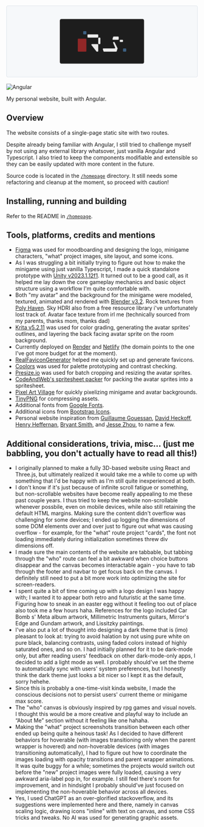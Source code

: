 <picture>
  <source media="(prefers-color-scheme: dark)" srcset="./repo-assets/logo_dark.png">
  <img alt="Personal_website logo." src="./repo-assets/logo_light.png">
</picture>

![Angular](https://img.shields.io/badge/Angular-DD0031?style=flat&logo=angular&logoColor=white) 

My personal website, built with Angular.

## Overview
 
The website consists of a single-page static site with two routes.
 
Despite already being familiar with Angular, I still tried to challenge myself by not using any external library whatsover, just vanilla Angular and Typescript. I also tried to keep the components modifiable and extensible so they can be easily updated with more content in the future.

Source code is located in the [`/homepage`](https://github.com/ricardosantosfc/personal-website/tree/main/homepage) directory. It still needs some refactoring and cleanup at the moment, so proceed with caution! 

## Installing, running and building

Refer to the README in [`/homepage`](https://github.com/ricardosantosfc/personal-website/tree/main/homepage#homepage).

## Tools, platforms, credits and mentions

- [Figma](https://www.figma.com/) was used for moodboarding and designing the logo, minigame characters, "what" project images, site layout, and some icons. 
- As I was struggling a bit initially trying to figure out how to make the minigame using just vanilla Typescript, I made a quick standalone prototype with [Unity v2023.1.12f1](https://unity.com). It turned out to be a good call, as it helped me lay down the core gameplay mechanics and basic object structure using a workflow I'm quite comfortable with. 
- Both "my avatar" and the background for the minigame were modeled, textured, animated and rendered with [Blender v3.2](https://www.blender.org/). Rock textures from [Poly Haven](https://polyhaven.com/a/aerial_rocks_04). Sky HDRI also from a free resource library i've unfortunately lost track of. Avatar face texture from irl me (technically sourced from my parents, thanks mom, thanks dad) 
- [Krita v5.2.11](https://krita.org/pt-pt/download/) was used for color grading, generating the avatar sprites' outlines, and layering the back facing avatar sprite on the room background.
- Currently deployed on [Render](https://render.com/) and [Netlify](https://www.netlify.com/) (the domain points to the one I’ve got more budget for at the moment).
- [RealFaviconGenerator](https://realfavicongenerator.net/) helped me quickly set up and generate favicons.
- [Coolors](https://coolors.co/) was used for palette prototyping and contrast checking. 
- [Presize.io](https://www.presize.io/) was used for batch cropping and resizing the avatar sprites.
- [CodeAndWeb's spritesheet packer](https://www.codeandweb.com/free-sprite-sheet-packer) for packing the avatar sprites into a spritesheet.
- [Pixel Art Village](https://pixelartvillage.com/) for quickly pixelizing minigame and avatar backgrounds.
- [TinyPNG](https://tinypng.com/) for compressing assets.   
- Additional fonts from [Google Fonts](https://fonts.google.com/share?selection.family=Anta|Montserrat:ital,wght@0,100..900;1,100..900|VT323).
- Additional icons from [Bootstrap Icons](https://icons.getbootstrap.com/).
- Personal website inspiration from [Guillaume Gouessan](https://guillaumegouessan.com/), [David Heckoff](https://david-hckh.com/), [Henry Heffernan](https://henryheffernan.com/), [Bryant Smith](https://bryantcodes.art/), and [Jesse Zhou](https://www.jesse-zhou.com/), to name a few.

## Additional considerations, trivia, misc... (just me babbling, you don't actually have to read all this!)

- I originally planned to make a fully 3D-based website using React and Three.js, but ultimately realized it would take me a while to come up with something that I'd be happy with as I'm still quite inexperienced at both. 
- I don't know if it's just because of infinite scroll fatigue or something, but non-scrollable websites have become really appealing to me these past couple years. I thus tried to keep the website non-scrollable whenever possbile, even on mobile devices, while also still retaining the default HTML margins. Making sure the content didn't overflow was challenging for some devices; I ended up logging the dimensions of some DOM elements over and over just to figure out what was causing overflow - for example, for the "what" route project "cards", the font not loading immediately during initialization sometimes threw div dimensions off. 
- I made sure the main contents of the website are tabbable, but tabbing through the "who" route can feel a bit awkward when choice buttons disappear and the canvas becomes interactable again - you have to tab through the footer and navbar to get focus back on the canvas. I definitely still need to put a bit more work into optimizing the site for screen-readers.
- I spent quite a bit of time coming up with a logo design I was happy with; I wanted it to appear both retro and futuristic at the same time. Figuring how to sneak in an easter egg without it feeling too out of place also took me a few hours haha. References for the logo included Car Bomb s' Meta album artwork, Millimetric Instruments guitars, Mirror's Edge and Gundam artwork, and Lissitzky paintings. 
- I've also put a lot of thought into designing a dark theme that is (imo) pleasant to look at: trying to avoid halation by not using pure white on pure black, balancing contrasts, using faded colors instead of highly saturated ones, and so on. I had initially planned for it to be dark-mode only, but after reading users' feedback on other dark-mode-only apps, I decided to add a light mode as well. I probably should've set the theme to automatically sync with users' system preferences, but I honestly think the dark theme just looks a bit nicer so I kept it as the default, sorry hehehe.
- Since this is probably a one-time-visit kinda website, I made the conscious decisions not to persist users' current theme or minigame max score.   
- The "who" canvas is obviously inspired by rpg games and visual novels. I thought this would be a more creative and playful way to include an “About Me” section without it feeling like one hahaha.
- Making the "what" project screenshots transition between each other ended up being quite a heinous task! As I decided to have different behaviors for hoverable (with images transitioning only when the parent wrapper is hovered) and non-hoverable devices (with images transitioning automatically), I had to figure out how to coordinate the images loading with opacity transitions and parent wrapper animations. It was quite buggy for a while; sometimes the projects would switch out before the "new" project images were fully loaded, causing a very awkward aria-label pop in, for example. I still feel there's room for improvement, and in hindsight I probably should've just focused on implementing the non-hoverable behavior across all devices.
- Yes, I used ChatGPT as an over-glorified stackoverflow, and its suggestions were implemented here and there, namely in canvas scaling logic, drawing icons "inline" with text on canvas, and some CSS tricks and tweaks. No AI was used for generating graphic assets.
